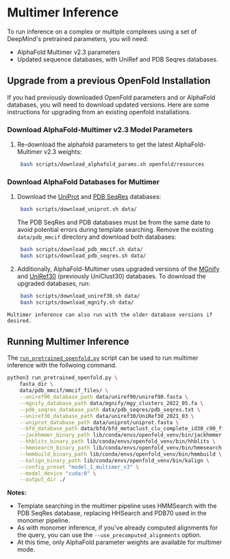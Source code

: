 # Multimer Inference

To run inference on a complex or multiple complexes using a set of DeepMind's pretrained parameters, you will need:

- AlphaFold Multimer v2.3 parameters
- Updated sequence databases, with UniRef and PDB Seqres databases. 


## Upgrade from a previous OpenFold Installation 

If you had previously downloaded OpenFold parameters and or AlphaFold databases, you will need to download updated versions. Here are some instructions for upgrading from an existing openfold installations. 

### Download AlphaFold-Multimer v2.3 Model Parameters 
1. Re-download the alphafold parameters to get the latest
AlphaFold-Multimer v2.3 weights:
    
   ```bash
    bash scripts/download_alphafold_params.sh openfold/resources
   ```

### Download AlphaFold Databases for Multimer 

1. Download the [UniProt](https://www.uniprot.org/uniprotkb/) 
and [PDB SeqRes](https://www.rcsb.org/) databases: 
    
   ```bash
    bash scripts/download_uniprot.sh data/
   ```
    
    The PDB SeqRes and PDB databases must be from the same date to avoid potential 
    errors during template searching. Remove the existing `data/pdb_mmcif` directory 
    and download both databases:
    
   ```bash
    bash scripts/download_pdb_mmcif.sh data/
    bash scripts/download_pdb_seqres.sh data/
   ```

1. Additionally, AlphaFold-Multimer uses upgraded versions of the [MGnify](https://www.ebi.ac.uk/metagenomics) 
and [UniRef30](https://uniclust.mmseqs.com/) (previously UniClust30) databases. To download the upgraded databases, run:
    
   ```bash
    bash scripts/download_uniref30.sh data/
    bash scripts/download_mgnify.sh data/
   ```

```{note}
Multimer inference can also run with the older database versions if desired. 
```

## Running Multimer Inference 

The [`run_pretrained_openfold.py`](https://github.com/aqlaboratory/openfold/blob/main/run_pretrained_openfold.py) script can be used to run multimer inference with the follwoing command.

```bash
python3 run_pretrained_openfold.py \
    fasta_dir \
    data/pdb_mmcif/mmcif_files/ \
    --uniref90_database_path data/uniref90/uniref90.fasta \
    --mgnify_database_path data/mgnify/mgy_clusters_2022_05.fa \
    --pdb_seqres_database_path data/pdb_seqres/pdb_seqres.txt \
    --uniref30_database_path data/uniref30/UniRef30_2021_03 \
    --uniprot_database_path data/uniprot/uniprot.fasta \
    --bfd_database_path data/bfd/bfd_metaclust_clu_complete_id30_c90_final_seq.sorted_opt \
    --jackhmmer_binary_path lib/conda/envs/openfold_venv/bin/jackhmmer \
    --hhblits_binary_path lib/conda/envs/openfold_venv/bin/hhblits \
    --hmmsearch_binary_path lib/conda/envs/openfold_venv/bin/hmmsearch \
    --hmmbuild_binary_path lib/conda/envs/openfold_venv/bin/hmmbuild \
    --kalign_binary_path lib/conda/envs/openfold_venv/bin/kalign \
    --config_preset "model_1_multimer_v3" \
    --model_device "cuda:0" \
    --output_dir ./ 
```

**Notes:**
- Template searching in the multimer pipeline uses HMMSearch with the PDB SeqRes database, replacing HHSearch and PDB70 used in the monomer pipeline.
- As with monomer inference, if you've already computed alignments for the query, you can use the `--use_precomputed_alignments` option.
- At this time, only AlphaFold parameter weights are available for multimer mode. 
